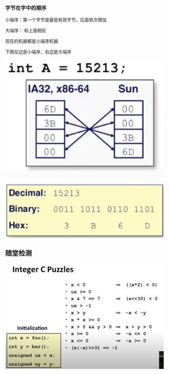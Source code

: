### 字节在字中的顺序

小端序：第一个字节是最低有效字节，后面依次增加

大端序： 和上面相反

现在的机器都是小端序机器

下图左边是小端序，右边是大端序

![image-20230102100542335](image/image-20230102100542335.png)

![image-20230102100558569](image/image-20230102100558569.png)





## 随堂检测

![image-20230102100617125](image/image-20230102100617125.png)

